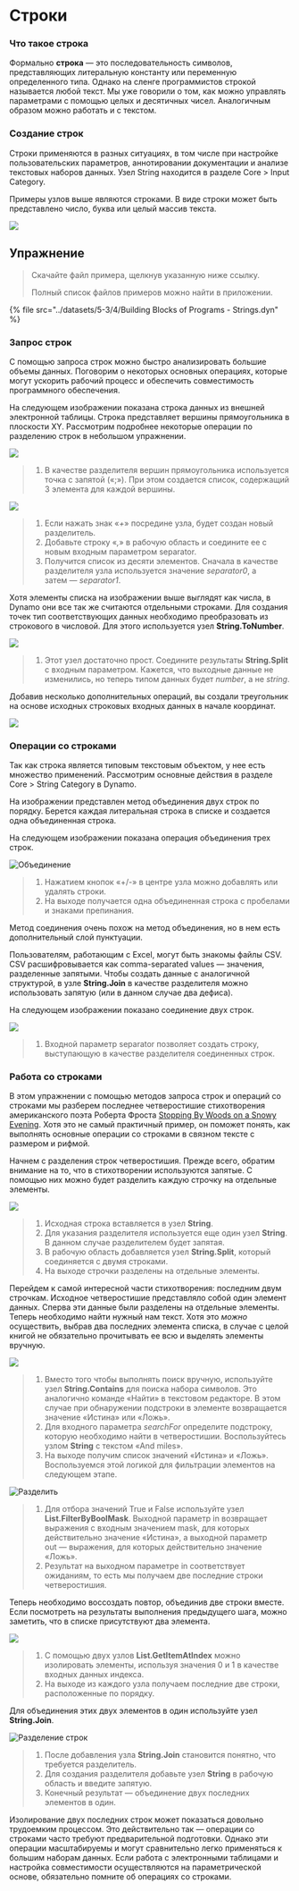 # Строки

### Что такое строка

Формально **строка** — это последовательность символов, представляющих литеральную константу или переменную определенного типа. Однако на сленге программистов строкой называется любой текст. Мы уже говорили о том, как можно управлять параметрами с помощью целых и десятичных чисел. Аналогичным образом можно работать и с текстом.

### Создание строк

Строки применяются в разных ситуациях, в том числе при настройке пользовательских параметров, аннотировании документации и анализе текстовых наборов данных. Узел String находится в разделе Core > Input Category.

Примеры узлов выше являются строками. В виде строки может быть представлено число, буква или целый массив текста.

![](../images/5-3/4/strings-creatingstrings.jpg)

## Упражнение

> Скачайте файл примера, щелкнув указанную ниже ссылку.
>
> Полный список файлов примеров можно найти в приложении.

{% file src="../datasets/5-3/4/Building Blocks of Programs - Strings.dyn" %}

### Запрос строк

С помощью запроса строк можно быстро анализировать большие объемы данных. Поговорим о некоторых основных операциях, которые могут ускорить рабочий процесс и обеспечить совместимость программного обеспечения.

На следующем изображении показана строка данных из внешней электронной таблицы. Строка представляет вершины прямоугольника в плоскости XY. Рассмотрим подробнее некоторые операции по разделению строк в небольшом упражнении.

![](../images/5-3/4/strings-queryingstrings01.jpg)

> 1. В качестве разделителя вершин прямоугольника используется точка с запятой («;»). При этом создается список, содержащий 3 элемента для каждой вершины.

![](../images/5-3/4/strings-queryingstrings02.jpg)

> 1. Если нажать знак «_+_» посредине узла, будет создан новый разделитель.
> 2. Добавьте строку «_,_» в рабочую область и соедините ее с новым входным параметром separator.
> 3. Получится список из десяти элементов. Сначала в качестве разделителя узла используется значение _separator0_, а затем — _separator1_.

Хотя элементы списка на изображении выше выглядят как числа, в Dynamo они все так же считаются отдельными строками. Для создания точек тип соответствующих данных необходимо преобразовать из строкового в числовой. Для этого используется узел **String.ToNumber**.

![](../images/5-3/4/strings-queryingstrings03.jpg)

> 1. Этот узел достаточно прост. Соедините результаты **String.Split** с входным параметром. Кажется, что выходные данные не изменились, но теперь типом данных будет _number_, а не _string_.

Добавив несколько дополнительных операций, вы создали треугольник на основе исходных строковых входных данных в начале координат.

![](../images/5-3/4/strings-queryingstrings04.jpg)

### Операции со строками

Так как строка является типовым текстовым объектом, у нее есть множество применений. Рассмотрим основные действия в разделе Core > String Category в Dynamo.

На изображении представлен метод объединения двух строк по порядку. Берется каждая литеральная строка в списке и создается одна объединенная строка.

На следующем изображении показана операция объединения трех строк.

![Объединение](../images/5-3/4/strings-manipulatingstrings01.jpg)

> 1. Нажатием кнопок «+/-» в центре узла можно добавлять или удалять строки.
> 2. На выходе получается одна объединенная строка с пробелами и знаками препинания.

Метод соединения очень похож на метод объединения, но в нем есть дополнительный слой пунктуации.

Пользователям, работающим с Excel, могут быть знакомы файлы CSV. CSV расшифровывается как comma-separated values — значения, разделенные запятыми. Чтобы создать данные с аналогичной структурой, в узле **String.Join** в качестве разделителя можно использовать запятую (или в данном случае два дефиса).

На следующем изображении показано соединение двух строк.

![](../images/5-3/4/strings-manipulatingstrings02.jpg)

> 1. Входной параметр separator позволяет создать строку, выступающую в качестве разделителя соединенных строк.

### Работа со строками

В этом упражнении с помощью методов запроса строк и операций со строками мы разберем последнее четверостишие стихотворения американского поэта Роберта Фроста [Stopping By Woods on a Snowy Evening](http://www.poetryfoundation.org/poem/171621). Хотя это не самый практичный пример, он поможет понять, как выполнять основные операции со строками в связном тексте с размером и рифмой.

Начнем с разделения строк четверостишия. Прежде всего, обратим внимание на то, что в стихотворении используются запятые. С помощью них можно будет разделить каждую строчку на отдельные элементы.

![](../images/5-3/4/strings-workingwithstrings01.jpg)

> 1. Исходная строка вставляется в узел **String**.
> 2. Для указания разделителя используется еще один узел **String**. В данном случае разделителем будет запятая.
> 3. В рабочую область добавляется узел **String.Split**, который соединяется с двумя строками.
> 4. На выходе строчки разделены на отдельные элементы.

Перейдем к самой интересной части стихотворения: последним двум строчкам. Исходное четверостишие представляло собой один элемент данных. Сперва эти данные были разделены на отдельные элементы. Теперь необходимо найти нужный нам текст. Хотя это _можно_ осуществить, выбрав два последних элемента списка, в случае с целой книгой не обязательно прочитывать ее всю и выделять элементы вручную.

![](../images/5-3/4/strings-workingwithstrings02.jpg)

> 1. Вместо того чтобы выполнять поиск вручную, используйте узел **String.Contains** для поиска набора символов. Это аналогично команде «Найти» в текстовом редакторе. В этом случае при обнаружении подстроки в элементе возвращается значение «Истина» или «Ложь».
> 2. Для входного параметра _searchFor_ определите подстроку, которую необходимо найти в четверостишии. Воспользуйтесь узлом **String** с текстом «And miles».
> 3. На выходе получим список значений «Истина» и «Ложь». Воспользуемся этой логикой для фильтрации элементов на следующем этапе.

![Разделить](../images/5-3/4/strings-workingwithstrings03.jpg)

> 1. Для отбора значений True и False используйте узел **List.FilterByBoolMask**. Выходной параметр in возвращает выражения с входным значением mask, для которых действительно значение «Истина», а выходной параметр out — выражения, для которых действительно значение «Ложь».
> 2. Результат на выходном параметре in соответствует ожиданиям, то есть мы получаем две последние строки четверостишия.

Теперь необходимо воссоздать повтор, объединив две строки вместе. Если посмотреть на результаты выполнения предыдущего шага, можно заметить, что в списке присутствуют два элемента.

![](../images/5-3/4/strings-workingwithstrings04.jpg)

> 1. С помощью двух узлов **List.GetItemAtIndex** можно изолировать элементы, используя значения 0 и 1 в качестве входных данных индекса.
> 2. На выходе из каждого узла получаем последние две строки, расположенные по порядку.

Для объединения этих двух элементов в один используйте узел **String.Join**.

![Разделение строк](../images/5-3/4/strings-workingwithstrings05.jpg)

> 1. После добавления узла **String.Join** становится понятно, что требуется разделитель.
> 2. Для создания разделителя добавьте узел **String** в рабочую область и введите запятую.
> 3. Конечный результат — объединение двух последних элементов в один.

Изолирование двух последних строк может показаться довольно трудоемким процессом. Это действительно так — операции со строками часто требуют предварительной подготовки. Однако эти операции масштабируемы и могут сравнительно легко применяться к большим наборам данных. Если работа с электронными таблицами и настройка совместимости осуществляются на параметрической основе, обязательно помните об операциях со строками.
